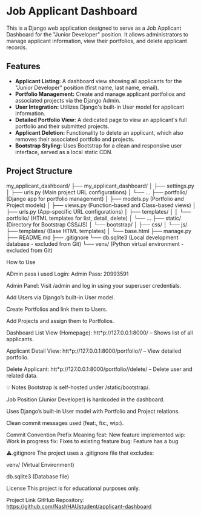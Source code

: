 # Job Applicant Dashboard

This is a Django web application designed to serve as a Job Applicant Dashboard for the "Junior Developer" position. It allows administrators to manage applicant information, view their portfolios, and delete applicant records.

## Features

* **Applicant Listing:** A dashboard view showing all applicants for the "Junior Developer" position (first name, last name, email).
* **Portfolio Management:** Create and manage applicant portfolios and associated projects via the Django Admin.
* **User Integration:** Utilizes Django's built-in User model for applicant information.
* **Detailed Portfolio View:** A dedicated page to view an applicant's full portfolio and their submitted projects.
* **Applicant Deletion:** Functionality to delete an applicant, which also removes their associated portfolio and projects.
* **Bootstrap Styling:** Uses Bootstrap for a clean and responsive user interface, served as a local static CDN.

## Project Structure

my_applicant_dashboard/
├── my_applicant_dashboard/
│   ├── settings.py
│   ├── urls.py  (Main project URL configurations)
│   └── ...
├── portfolio/            (Django app for portfolio management)
│   ├── models.py         (Portfolio and Project models)
│   ├── views.py          (Function-based and Class-based views)
│   ├── urls.py           (App-specific URL configurations)
│   ├── templates/
│   │   └── portfolio/    (HTML templates for list, detail, delete)
│   └── ...
├── static/               (Directory for Bootstrap CSS/JS)
│   └── bootstrap/
│       ├── css/
│       └── js/
├── templates/            (Base HTML templates)
│   └── base.html
├── manage.py
├── README.md
├── .gitignore
└── db.sqlite3            (Local development database - excluded from Git)
└── venv/                 (Python virtual environment - excluded from Git)


 How to Use

ADmin pass i used
Login: Admin
Pass: 20993591

Admin Panel:
Visit /admin and log in using your superuser credentials.

Add Users via Django’s built-in User model.

Create Portfolios and link them to Users.

Add Projects and assign them to Portfolios.

Dashboard List View (Homepage):
htt*p://127.0.0.1:8000/ – Shows list of all applicants.

Applicant Detail View:
htt*p://127.0.0.1:8000/portfolio/<username>/ – View detailed portfolio.

Delete Applicant:
htt*p://127.0.0.1:8000/portfolio/<username>/delete/ – Delete user and related data.

💡 Notes
 Bootstrap is self-hosted under /static/bootstrap/.

 Job Position (Junior Developer) is hardcoded in the dashboard.

 Uses Django’s built-in User model with Portfolio and Project relations.

 Clean commit messages used (feat:, fix:, wip:).

 Commit Convention
Prefix	Meaning
feat:	New feature implemented
wip:	Work in progress
fix:	Fixes to existing feature
bug:	Feature has a bug

⚠.gitignore
The project uses a .gitignore file that excludes:

venv/ (Virtual Environment)

db.sqlite3 (Database file)

 License
This project is for educational purposes only.

 Project Link
GitHub Repository: https://github.com/NashHAUstudent/applicant-dashboard
